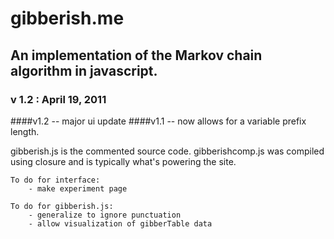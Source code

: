 # gibberish.me

## An implementation of the Markov chain algorithm in javascript.

### v 1.2 : April 19, 2011


####v1.2 -- major ui update
####v1.1 -- now allows for a variable prefix length.

gibberish.js is the commented source code.
gibberishcomp.js was compiled using closure and is typically what's powering the site.

    To do for interface:
        - make experiment page
    
    To do for gibberish.js:
        - generalize to ignore punctuation
        - allow visualization of gibberTable data
